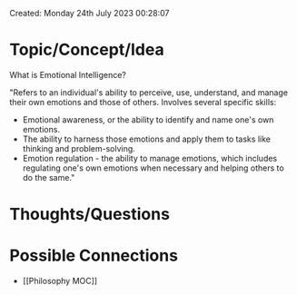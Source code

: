 ---
---

Created: Monday 24th July 2023 00:28:07

# Topic/Concept/Idea

What is Emotional Intelligence?

"Refers to an individual's ability to perceive, use, understand, and manage their own emotions and those of others. Involves several specific skills:

- Emotional awareness, or the ability to identify and name one's own emotions.
- The ability to harness those emotions and apply them to tasks like thinking and problem-solving.
- Emotion regulation - the ability to manage emotions, which includes regulating one's own emotions when necessary and helping others to do the same."

# Thoughts/Questions

# Possible Connections

- [[Philosophy MOC]]
